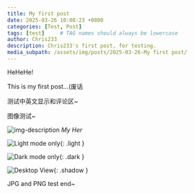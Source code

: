 ```yaml
---
title: My first post
date: 2025-03-26 10:08:23 +0800
categories: [Test, Post]
tags: [test]     # TAG names should always be lowercase
author: Chris233
description: Chris233's first post, for testing.
media_subpath: /assets/img/posts/2025-03-26-My first post/
---
```


HeHeHe!

This is my first post...(废话

测试中英文显示和评论区~

图像测试~

![img-description](/image.jpg)
_My Her_

![Light mode only](/light-mode.png){: .light }

![Dark mode only](/dark-mode.png){: .dark }

![Desktop View](/mockup.png){: .shadow }

JPG and PNG test end~


